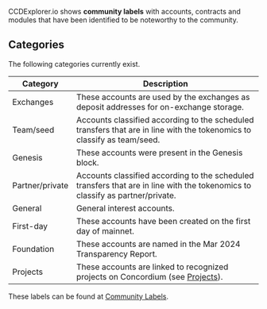 CCDExplorer.io shows **community labels** with accounts, contracts and modules that have been identified to be noteworthy to the community.

## Categories
The following categories currently exist.

| **Category**    | **Description**                                                                 |
|------------------|---------------------------------------------------------------------------------|
| Exchanges        | These accounts are used by the exchanges as deposit addresses for on-exchange storage. |
| Team/seed        | Accounts classified according to the scheduled transfers that are in line with the tokenomics to classify as team/seed. |
| Genesis          | These accounts were present in the Genesis block.                              |
| Partner/private  | Accounts classified according to the scheduled transfers that are in line with the tokenomics to classify as partner/private. |
| General          | General interest accounts.                                                    |
| First-day        | These accounts have been created on the first day of mainnet.                 |
| Foundation       | These accounts are named in the Mar 2024 Transparency Report.                 |
| Projects         | These accounts are linked to recognized projects on Concordium (see [Projects](../services/projects.md)). |

These labels can be found at [Community Labels](https://ccdexplorer.io/mainnet/tools/labeled-accounts).

